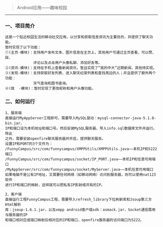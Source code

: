> Android应用——趣味校园
-----------------------

### 一、项目简介
    这是一个贴近校园生活的移动社交应用，以分享和获取信息资讯为主要目的，并提供了聊天功能。
    暂时实现了以下功能：
    ①(主页-模块)：支持用户发布文本、图片信息在主页上，其他用户可通过主页查看，可以赞、踩、
                 评论以及点击用户头像私聊、添加好友等。
    ②(资讯-模块)：支持在手机上查看新闻资讯，暂且实现了“我的中大”近期新闻，其他待实现。
    ③(发现-模块)：支持获取好友列表、进入聊天纪录列表和查找周边的人；并且提供了额外两个功能：
                 天气查询和图书查询。
    ④(我  -模块)：暂时实现了更改昵称和用户头像功能。
    
### 二、如何运行
    1、服务端
    直接运行MyAppServer工程即可，需要导入MySQL驱动：mysql-connector-java-5.1.8-bin.jar，
    IP和端口设为本机地址和端口号。然后安装MySQL服务器，导入info.sql数据库文件并运行。除此
    之外，需要安装openfire聊天服务器并开启，提供聊天服务。
    设置IP和PORT的3个文件为：
    /FunnyCampus/src/com/funnycampus/XMPPUtils/XMPPUtils.java——本机IP和5222端口
    /FunnyCampus/src/com/funnycampus/socket/IP_PORT.java——本机IP和任意可用端口
    /MyAppServer/src/com/funnycampus/socket/MyServer.java——本机任意可用端口
    如果电脑不是公有IP地址，又需要任何网络（如移动网络）访问到服务器，则可以使用nat123软件
    进行IP和端口的映射，这样就可以把私有IP影射成共有的IP。
    
    2、客户端
    直接运行工程FunnyCampus工程，需要导入refresh_library下拉刷新库和Jsoup第三方Html解析
    库：jsoup-1.6.1.jar，以及xmpp android客户端sdk：asmack.jar，Socket通信需用与服务器的IP
    和端口相对应或端口映射后相对应的IP和端口，openfire服务器的访问端口为5222。
    
